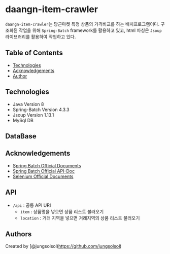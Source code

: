 
# daangn-item-crawler

``daangn-item-crawler``는 당근마켓 특정 상품의 가격비교를 하는 배치프로그램이다. 구조화된 작업을 위해 ``Spring-Batch`` framework를 활용하고 있고, 
html 파싱은 ``Jsoup``라이브러리를 활용하여 작업하고 있다.

## Table of Contents
- [Technologies](#technologies)
- [Acknowledgements](#acknowledgements)
- [Author](#authors)

## Technologies

- Java Version 8
- Spring-Batch Version 4.3.3
- Jsoup Version 1.13.1
- MySql DB

## DataBase

## Acknowledgements

 - [Spring Batch Official Documents](https://docs.spring.io/spring-batch/docs/4.3.x/reference/html/)
 - [Spring Batch Official API-Doc](https://docs.spring.io/spring-batch/docs/4.3.x/api/index.html)
 - [Selenium Official Documents](https://www.selenium.dev/documentation/)

## API

- `/api` : 공통 API URI
  - `item` : 상품명을 넣으면 상품 리스트 불러오기
  - `location` : 거래 지역을 넣으면 거래지역의 상품 리스트 불러오기

## Authors

Created by [@jungsolsol(https://github.com/jungsolsol) 
